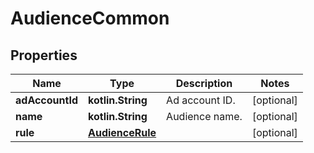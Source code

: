 
# AudienceCommon

## Properties
Name | Type | Description | Notes
------------ | ------------- | ------------- | -------------
**adAccountId** | **kotlin.String** | Ad account ID. |  [optional]
**name** | **kotlin.String** | Audience name. |  [optional]
**rule** | [**AudienceRule**](AudienceRule.md) |  |  [optional]



